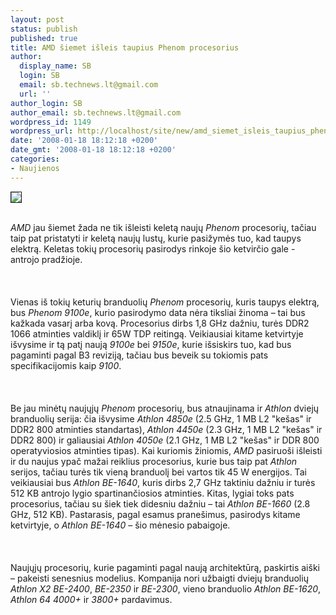 ```yaml
---
layout: post
status: publish
published: true
title: AMD šiemet išleis taupius Phenom procesorius
author:
  display_name: SB
  login: SB
  email: sb.technews.lt@gmail.com
  url: ''
author_login: SB
author_email: sb.technews.lt@gmail.com
wordpress_id: 1149
wordpress_url: http://localhost/site/new/amd_siemet_isleis_taupius_phenom_procesorius/
date: '2008-01-18 18:12:18 +0200'
date_gmt: '2008-01-18 18:12:18 +0200'
categories:
- Naujienos
---
```

<div class="imgright"><img src="http://www.technews.lt/upl/Failai/amdlogo.bmp" border="1"></div>
<p><br><i>AMD</i> jau šiemet žada ne tik išleisti keletą naujų <i>Phenom</i> procesorių, tačiau taip pat pristatyti ir keletą naujų lustų, kurie pasižymės tuo, kad taupys elektrą. Keletas tokių procesorių pasirodys rinkoje šio ketvirčio gale - antrojo pradžioje.<br />
<br><br />
<br>Vienas iš tokių keturių branduolių <i>Phenom</i> procesorių, kuris taupys elektrą, bus <i>Phenom 9100e</i>, kurio pasirodymo data nėra tiksliai žinoma – tai bus kažkada vasarį arba kovą. Procesorius dirbs 1,8 GHz dažniu, turės DDR2 1066 atminties valdiklį ir 65W TDP reitingą. Veikiausiai kitame ketvirtyje išvysime ir tą patį naują <i>9100e</i> bei <i>9150e</i>, kurie išsiskirs tuo, kad bus pagaminti pagal B3 reviziją, tačiau bus beveik su tokiomis pats specifikacijomis kaip <i>9100</i>.<br />
<br><br />
<br>Be jau minėtų naujųjų <i>Phenom</i> procesorių, bus atnaujinama ir <i>Athlon</i> dviejų branduolių serija: čia išvysime <i>Athlon 4850e</i> (2.5 GHz, 1 MB L2 &quot;kešas&quot; ir DDR2 800 atminties standartas), <i>Athlon 4450e</i> (2.3 GHz, 1 MB L2 &quot;kešas&quot; ir DDR2 800) ir galiausiai <i>Athlon 4050e</i> (2.1 GHz, 1 MB L2 &quot;kešas&quot; ir DDR 800 operatyviosios atminties tipas). Kai kuriomis žiniomis, <i>AMD</i> pasiruoši išleisti ir du naujus ypač mažai reiklius procesorius, kurie bus taip pat <i>Athlon</i> serijos, tačiau turės tik vieną branduolį bei vartos tik 45 W energijos. Tai veikiausiai bus <i>Athlon BE-1640</i>, kuris dirbs 2,7 GHz taktiniu dažniu ir turės 512 KB antrojo lygio spartinančiosios atminties. Kitas, lygiai toks pats procesorius, tačiau su šiek tiek didesniu dažniu – tai <i>Athlon BE-1660</i> (2.8 GHz, 512 KB). Pastarasis, pagal esamus pranešimus, pasirodys kitame ketvirtyje, o <i>Athlon BE-1640</i> – šio mėnesio pabaigoje.<br />
<br><br />
<br>Naujųjų procesorių, kurie pagaminti pagal naują architektūrą, paskirtis aiški – pakeisti senesnius modelius. Kompanija nori užbaigti dviejų branduolių <i>Athlon X2 BE-2400</i>, <i>BE-2350</i> ir <i>BE-2300</i>, vieno branduolio <i>Athlon BE-1620</i>, <i>Athlon 64 4000+</i> ir <i>3800+</i> pardavimus. </p>
